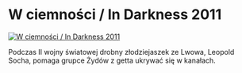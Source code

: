 W ciemności / In Darkness 2011 
=============
[![W ciemności / In Darkness 2011 ](http://vidos.pl/images/player.gif)](http://vidos.pl/w-ciemnosci-in-darkness-2011)

 Podczas II wojny światowej drobny złodziejaszek ze Lwowa, Leopold Socha, pomaga grupce Żydów z getta ukrywać się w kanałach.
